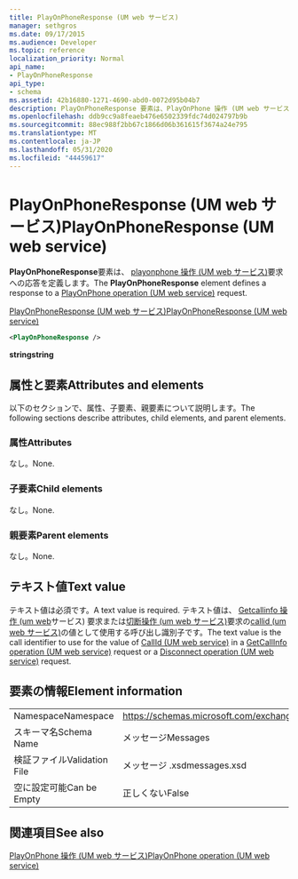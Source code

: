 ```yaml
---
title: PlayOnPhoneResponse (UM web サービス)
manager: sethgros
ms.date: 09/17/2015
ms.audience: Developer
ms.topic: reference
localization_priority: Normal
api_name:
- PlayOnPhoneResponse
api_type:
- schema
ms.assetid: 42b16880-1271-4690-abd0-0072d95b04b7
description: PlayOnPhoneResponse 要素は、PlayOnPhone 操作 (UM web サービス) 要求への応答を定義します。
ms.openlocfilehash: ddb9cc9a8feaeb476e6502339fdc74d024797b9b
ms.sourcegitcommit: 88ec988f2bb67c1866d06b361615f3674a24e795
ms.translationtype: MT
ms.contentlocale: ja-JP
ms.lasthandoff: 05/31/2020
ms.locfileid: "44459617"
---
```

# <a name="playonphoneresponse-um-web-service"></a><span data-ttu-id="98ce0-103">PlayOnPhoneResponse (UM web サービス)</span><span class="sxs-lookup"><span data-stu-id="98ce0-103">PlayOnPhoneResponse (UM web service)</span></span>

<span data-ttu-id="98ce0-104">**PlayOnPhoneResponse**要素は、 [playonphone 操作 (UM web サービス)](playonphone-operation-um-web-service.md)要求への応答を定義します。</span><span class="sxs-lookup"><span data-stu-id="98ce0-104">The **PlayOnPhoneResponse** element defines a response to a [PlayOnPhone operation (UM web service)](playonphone-operation-um-web-service.md) request.</span></span> 
  
[<span data-ttu-id="98ce0-105">PlayOnPhoneResponse (UM web サービス)</span><span class="sxs-lookup"><span data-stu-id="98ce0-105">PlayOnPhoneResponse (UM web service)</span></span>](playonphoneresponse-um-web-service.md)
  
```xml
<PlayOnPhoneResponse />
```

 <span data-ttu-id="98ce0-106">**string**</span><span class="sxs-lookup"><span data-stu-id="98ce0-106">**string**</span></span>
## <a name="attributes-and-elements"></a><span data-ttu-id="98ce0-107">属性と要素</span><span class="sxs-lookup"><span data-stu-id="98ce0-107">Attributes and elements</span></span>

<span data-ttu-id="98ce0-108">以下のセクションで、属性、子要素、親要素について説明します。</span><span class="sxs-lookup"><span data-stu-id="98ce0-108">The following sections describe attributes, child elements, and parent elements.</span></span>
  
### <a name="attributes"></a><span data-ttu-id="98ce0-109">属性</span><span class="sxs-lookup"><span data-stu-id="98ce0-109">Attributes</span></span>

<span data-ttu-id="98ce0-110">なし。</span><span class="sxs-lookup"><span data-stu-id="98ce0-110">None.</span></span>
  
### <a name="child-elements"></a><span data-ttu-id="98ce0-111">子要素</span><span class="sxs-lookup"><span data-stu-id="98ce0-111">Child elements</span></span>

<span data-ttu-id="98ce0-112">なし。</span><span class="sxs-lookup"><span data-stu-id="98ce0-112">None.</span></span>
  
### <a name="parent-elements"></a><span data-ttu-id="98ce0-113">親要素</span><span class="sxs-lookup"><span data-stu-id="98ce0-113">Parent elements</span></span>

<span data-ttu-id="98ce0-114">なし。</span><span class="sxs-lookup"><span data-stu-id="98ce0-114">None.</span></span>
  
## <a name="text-value"></a><span data-ttu-id="98ce0-115">テキスト値</span><span class="sxs-lookup"><span data-stu-id="98ce0-115">Text value</span></span>

<span data-ttu-id="98ce0-116">テキスト値は必須です。</span><span class="sxs-lookup"><span data-stu-id="98ce0-116">A text value is required.</span></span> <span data-ttu-id="98ce0-117">テキスト値は、 [Getcallinfo 操作 (um web](getcallinfo-operation-um-web-service.md)サービス) 要求または[切断操作 (um web サービス)](disconnect-operation-um-web-service.md)要求の[callid (um web サービス)](callid-um-web-service.md)の値として使用する呼び出し識別子です。</span><span class="sxs-lookup"><span data-stu-id="98ce0-117">The text value is the call identifier to use for the value of [CallId (UM web service)](callid-um-web-service.md) in a [GetCallInfo operation (UM web service)](getcallinfo-operation-um-web-service.md) request or a [Disconnect operation (UM web service)](disconnect-operation-um-web-service.md) request.</span></span> 
  
## <a name="element-information"></a><span data-ttu-id="98ce0-118">要素の情報</span><span class="sxs-lookup"><span data-stu-id="98ce0-118">Element information</span></span>

|||
|:-----|:-----|
|<span data-ttu-id="98ce0-119">Namespace</span><span class="sxs-lookup"><span data-stu-id="98ce0-119">Namespace</span></span>  <br/> |https://schemas.microsoft.com/exchange/services/2006/messages  <br/> |
|<span data-ttu-id="98ce0-120">スキーマ名</span><span class="sxs-lookup"><span data-stu-id="98ce0-120">Schema Name</span></span>  <br/> |<span data-ttu-id="98ce0-121">メッセージ</span><span class="sxs-lookup"><span data-stu-id="98ce0-121">Messages</span></span>  <br/> |
|<span data-ttu-id="98ce0-122">検証ファイル</span><span class="sxs-lookup"><span data-stu-id="98ce0-122">Validation File</span></span>  <br/> |<span data-ttu-id="98ce0-123">メッセージ .xsd</span><span class="sxs-lookup"><span data-stu-id="98ce0-123">messages.xsd</span></span>  <br/> |
|<span data-ttu-id="98ce0-124">空に設定可能</span><span class="sxs-lookup"><span data-stu-id="98ce0-124">Can be Empty</span></span>  <br/> |<span data-ttu-id="98ce0-125">正しくない</span><span class="sxs-lookup"><span data-stu-id="98ce0-125">False</span></span>  <br/> |
   
## <a name="see-also"></a><span data-ttu-id="98ce0-126">関連項目</span><span class="sxs-lookup"><span data-stu-id="98ce0-126">See also</span></span>



[<span data-ttu-id="98ce0-127">PlayOnPhone 操作 (UM web サービス)</span><span class="sxs-lookup"><span data-stu-id="98ce0-127">PlayOnPhone operation (UM web service)</span></span>](playonphone-operation-um-web-service.md)

